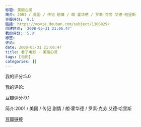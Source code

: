 ```yaml
---
标题: 美丽心灵
简介: 2001 / 美国 / 传记 剧情 / 朗·霍华德 / 罗素·克劳 艾德·哈里斯
豆瓣评分: '9.1'
链接: https://movie.douban.com/subject/1306029/
创建时间: '2008-05-31 21:06:47'
我的评分: '5.0'
标签:
评论:
date: 2008-05-31 21:06:47
title: 看了电影 - 美丽心灵
tags: [电影]
categories: []
---
```


我的评分:5.0

我的评论:

豆瓣评分:9.1

简介:2001 / 美国 / 传记 剧情 / 朗·霍华德 / 罗素·克劳 艾德·哈里斯

[豆瓣链接](https://movie.douban.com/subject/1306029/)

